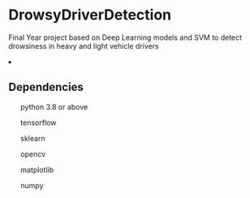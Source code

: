 # DrowsyDriverDetection
Final Year project based on Deep Learning models and SVM to detect drowsiness  in heavy and light vehicle drivers

<li><h2>Dependencies</h2>
<ul>python 3.8 or above</ul>
<ul>tensorflow</ul>
<ul>sklearn</ul>        
<ul>opencv</ul>
<ul>matplotlib</ul>
<ul>numpy</ul>
</li>
